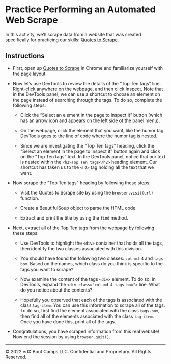 # Practice Performing an Automated Web Scrape

In this activity, we'll scrape data from a website that was created specifically for practicing our skills: [Quotes to Scrape](http://quotes.toscrape.com/).

## Instructions

* First, open up [Quotes to Scrape](http://quotes.toscrape.com/) in Chrome and familiarize yourself with the page layout.

* Now let’s use DevTools to review the details of the “Top Ten tags” line. Right-click anywhere on the webpage, and then click Inspect. Note that in the DevTools panel, we can use a shortcut to choose an element on the page instead of searching through the tags. To do so, complete the following steps:

    * Click the “Select an element in the page to inspect it” button (which has an arrow icon and appears on the left side of the panel menu).

    * On the webpage, click the element that you want, like the humor tag. DevTools goes to the line of code where the humor tag is nested.

    * Since we are investigating the “Top Ten tags” heading, click the “Select an element in the page to inspect it” button again and click on the "Top Ten tags" text. In the DevTools panel, notice that our text is nested within the `<h2>Top Ten tags</h2>` heading element. Our shortcut has taken us to the `<h2>` tag holding all the text that we want.

* Now scrape the "Top Ten tags" heading by following these steps:

    * Visit the Quotes to Scrape site by using the `browser.visit(url)` function.

    * Create a BeautifulSoup object to parse the HTML code.

    * Extract and print the title by using the `find` method.

* Next, extract all of the Top Ten tags from the webpage by following these steps:

    * Use DevTools to highlight the `<div>` container that holds all the tags, then identify the two classes associated with this division.

    * You should have found the following two classes: `col-md-4` and `tags-box`. Based on the names, which class do you think is specific to the tags you want to scrape?

    * Now examine the content of the tags `<div>` element. To do so, in DevTools, expand the `<div class="col-md-4 tags-box">` line. What do you notice about the contents?

    * Hopefully you observed that each of the tags is associated with the class `tag-item`. You can use this information to scrape all of the tags. To do so, first find the element associated with the class `tags-box`, then find all of the elements associated with the class `tag-item`. Once you have done this, print all of the tags.

* Congratulations, you have scraped information from this real website! Now end the session by using `browser.quit()`.

- - -

© 2022 edX Boot Camps LLC. Confidential and Proprietary. All Rights Reserved.
